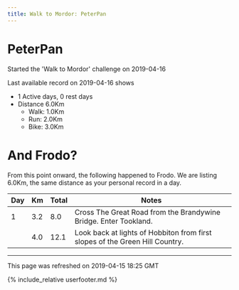 ```yaml
---
title: Walk to Mordor: PeterPan
---
```


# PeterPan

Started the 'Walk to Mordor' challenge on 2019-04-16

Last available record on 2019-04-16 shows
* 1 Active days, 0 rest days
* Distance 6.0Km
  * Walk: 1.0Km
  * Run: 2.0Km
  * Bike: 3.0Km

# And Frodo?
From this point onward, the following happened to Frodo.
We are listing 6.0Km, the same distance as your personal record in a day.

| Day | Km | Total | Notes |
| --- | --- | --- | --- |
| 1 | 3.2 | 8.0 | Cross The Great Road from the Brandywine Bridge. Enter Tookland. |
|   | 4.0 | 12.1 | Look back at lights of Hobbiton from first slopes of the Green Hill Country. |


---
This page was refreshed on 2019-04-15 18:25 GMT

{% include_relative userfooter.md %}
